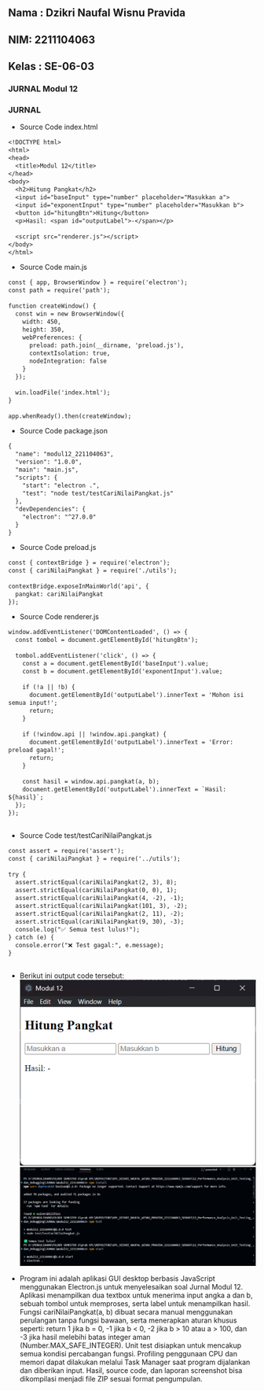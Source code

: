 <h2>Nama : Dzikri Naufal Wisnu Pravida</h2>
<h2>NIM: 2211104063</h2>
<h2>Kelas : SE-06-03</h2>

<h3>JURNAL Modul 12</h3>

### JURNAL

- Source Code index.html

```
<!DOCTYPE html>
<html>
<head>
  <title>Modul 12</title>
</head>
<body>
  <h2>Hitung Pangkat</h2>
  <input id="baseInput" type="number" placeholder="Masukkan a">
  <input id="exponentInput" type="number" placeholder="Masukkan b">
  <button id="hitungBtn">Hitung</button>
  <p>Hasil: <span id="outputLabel">-</span></p>

  <script src="renderer.js"></script>
</body>
</html>

```

- Source Code main.js

```
const { app, BrowserWindow } = require('electron');
const path = require('path');

function createWindow() {
  const win = new BrowserWindow({
    width: 450,
    height: 350,
    webPreferences: {
      preload: path.join(__dirname, 'preload.js'),
      contextIsolation: true,
      nodeIntegration: false
    }
  });

  win.loadFile('index.html');
}

app.whenReady().then(createWindow);

```

- Source Code package.json

```
{
  "name": "modul12_221104063",
  "version": "1.0.0",
  "main": "main.js",
  "scripts": {
    "start": "electron .",
    "test": "node test/testCariNilaiPangkat.js"
  },
  "devDependencies": {
    "electron": "^27.0.0"
  }
}
```

- Source Code preload.js

```
const { contextBridge } = require('electron');
const { cariNilaiPangkat } = require('./utils');

contextBridge.exposeInMainWorld('api', {
  pangkat: cariNilaiPangkat
});

```

- Source Code renderer.js

```
window.addEventListener('DOMContentLoaded', () => {
  const tombol = document.getElementById('hitungBtn');

  tombol.addEventListener('click', () => {
    const a = document.getElementById('baseInput').value;
    const b = document.getElementById('exponentInput').value;

    if (!a || !b) {
      document.getElementById('outputLabel').innerText = 'Mohon isi semua input!';
      return;
    }

    if (!window.api || !window.api.pangkat) {
      document.getElementById('outputLabel').innerText = 'Error: preload gagal!';
      return;
    }

    const hasil = window.api.pangkat(a, b);
    document.getElementById('outputLabel').innerText = `Hasil: ${hasil}`;
  });
});


```

- Source Code test/testCariNilaiPangkat.js

```
const assert = require('assert');
const { cariNilaiPangkat } = require('../utils');

try {
  assert.strictEqual(cariNilaiPangkat(2, 3), 8);
  assert.strictEqual(cariNilaiPangkat(0, 0), 1);
  assert.strictEqual(cariNilaiPangkat(4, -2), -1);
  assert.strictEqual(cariNilaiPangkat(101, 3), -2);
  assert.strictEqual(cariNilaiPangkat(2, 11), -2);
  assert.strictEqual(cariNilaiPangkat(9, 30), -3);
  console.log("✅ Semua test lulus!");
} catch (e) {
  console.error("❌ Test gagal:", e.message);
}


```

- Berikut ini output code tersebut: <br>
  ![Output 1](dokumentasi/home.png)
  ![Output 2](dokumentasi/installNtesting.png)

- Program ini adalah aplikasi GUI desktop berbasis JavaScript menggunakan Electron.js untuk menyelesaikan soal Jurnal Modul 12. Aplikasi menampilkan dua textbox untuk menerima input angka a dan b, sebuah tombol untuk memproses, serta label untuk menampilkan hasil. Fungsi cariNilaiPangkat(a, b) dibuat secara manual menggunakan perulangan tanpa fungsi bawaan, serta menerapkan aturan khusus seperti: return 1 jika b = 0, -1 jika b < 0, -2 jika b > 10 atau a > 100, dan -3 jika hasil melebihi batas integer aman (Number.MAX_SAFE_INTEGER). Unit test disiapkan untuk mencakup semua kondisi percabangan fungsi. Profiling penggunaan CPU dan memori dapat dilakukan melalui Task Manager saat program dijalankan dan diberikan input. Hasil, source code, dan laporan screenshot bisa dikompilasi menjadi file ZIP sesuai format pengumpulan.
